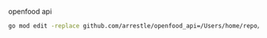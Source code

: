 openfood api

```bash
go mod edit -replace github.com/arrestle/openfood_api=/Users/home/repo/openfood_api
```

